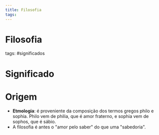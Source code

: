 ```yaml
---
title: Filosofia
tags: 
---
```

# Filosofia
tags: #significados 
# Significado
# Origem
- **Etmologia**: é proveniente da composição dos termos gregos philo e sophia. Philo vem de philia, que é amor fraterno, e sophia vem de sophos, que é sábio.
- A filosofia é antes o "amor pelo saber" do que uma "sabedoria".